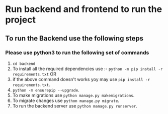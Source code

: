 # Run backend and frontend to run the project
## To run the Backend use the following steps
### Please use python3 to run the following set of commands
1. `cd backend`
2. To install all the required dependencies use :- `python -m pip install -r requirements.txt`
        OR
2. if the above command doesn't works yoy may use `pip install -r requirements.txt`.
3. `python -m ensurepip --upgrade`.
4. To make migrations use `python manage.py makemigrations`.
5. To migrate changes use `python manage.py migrate`.
6. To run the backend server use `python manage.py runserver`.
